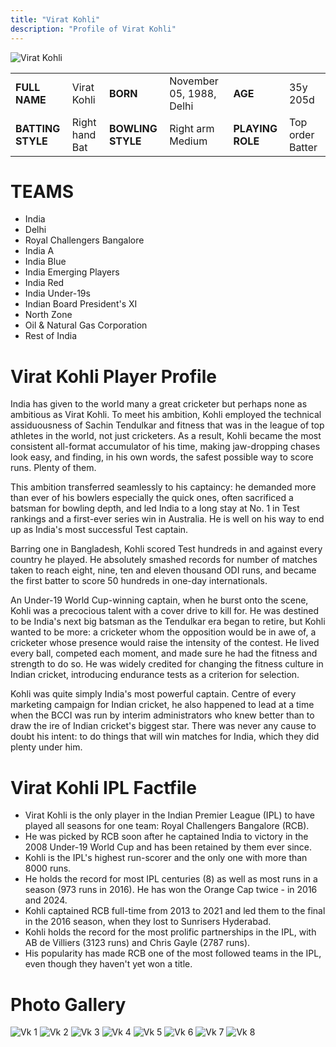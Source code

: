 ```yaml
---
title: "Virat Kohli"
description: "Profile of Virat Kohli"
---
```


![Virat Kohli](/images/vk.jpg)

<table>
  <tr>
    <td><strong>FULL NAME</strong></td>
    <td>Virat Kohli</td>
    <td><strong>BORN</strong></td>
    <td>November 05, 1988, Delhi</td>
    <td><strong>AGE</strong></td>
    <td>35y 205d</td>
  </tr>
  <tr>
    <td><strong>BATTING STYLE</strong></td>
    <td>Right hand Bat</td>
    <td><strong>BOWLING STYLE</strong></td>
    <td>Right arm Medium</td>
    <td><strong>PLAYING ROLE</strong></td>
    <td>Top order Batter</td>
  </tr>
</table>

# TEAMS
- India
- Delhi
- Royal Challengers Bangalore
- India A
- India Blue
- India Emerging Players
- India Red
- India Under-19s
- Indian Board President's XI
- North Zone
- Oil & Natural Gas Corporation
- Rest of India

# Virat Kohli Player Profile

India has given to the world many a great cricketer but perhaps none as ambitious as Virat Kohli. To meet his ambition, Kohli employed the technical assiduousness of Sachin Tendulkar and fitness that was in the league of top athletes in the world, not just cricketers. As a result, Kohli became the most consistent all-format accumulator of his time, making jaw-dropping chases look easy, and finding, in his own words, the safest possible way to score runs. Plenty of them.

This ambition transferred seamlessly to his captaincy: he demanded more than ever of his bowlers especially the quick ones, often sacrificed a batsman for bowling depth, and led India to a long stay at No. 1 in Test rankings and a first-ever series win in Australia. He is well on his way to end up as India's most successful Test captain.

Barring one in Bangladesh, Kohli scored Test hundreds in and against every country he played. He absolutely smashed records for number of matches taken to reach eight, nine, ten and eleven thousand ODI runs, and became the first batter to score 50 hundreds in one-day internationals.

An Under-19 World Cup-winning captain, when he burst onto the scene, Kohli was a precocious talent with a cover drive to kill for. He was destined to be India's next big batsman as the Tendulkar era began to retire, but Kohli wanted to be more: a cricketer whom the opposition would be in awe of, a cricketer whose presence would raise the intensity of the contest. He lived every ball, competed each moment, and made sure he had the fitness and strength to do so. He was widely credited for changing the fitness culture in Indian cricket, introducing endurance tests as a criterion for selection.

Kohli was quite simply India's most powerful captain. Centre of every marketing campaign for Indian cricket, he also happened to lead at a time when the BCCI was run by interim administrators who knew better than to draw the ire of Indian cricket's biggest star. There was never any cause to doubt his intent: to do things that will win matches for India, which they did plenty under him.

# Virat Kohli IPL Factfile

- Virat Kohli is the only player in the Indian Premier League (IPL) to have played all seasons for one team: Royal Challengers Bangalore (RCB).
- He was picked by RCB soon after he captained India to victory in the 2008 Under-19 World Cup and has been retained by them ever since.
- Kohli is the IPL's highest run-scorer and the only one with more than 8000 runs.
- He holds the record for most IPL centuries (8) as well as most runs in a season (973 runs in 2016). He has won the Orange Cap twice - in 2016 and 2024.
- Kohli captained RCB full-time from 2013 to 2021 and led them to the final in the 2016 season, when they lost to Sunrisers Hyderabad.
- Kohli holds the record for the most prolific partnerships in the IPL, with AB de Villiers (3123 runs) and Chris Gayle (2787 runs).
- His popularity has made RCB one of the most followed teams in the IPL, even though they haven't yet won a title.

# Photo Gallery

![Vk 1](/images/image1.jpg)
![Vk 2](/images/image2.jpg)
![Vk 3](/images/image3.jpg)
![Vk 4](/images/image4.jpg)
![Vk 5](/images/image5.jpg)
![Vk 6](/images/image6.jpg)
![Vk 7](/images/image7.jpg)
![Vk 8](/images/image8.jpg)

  
  
